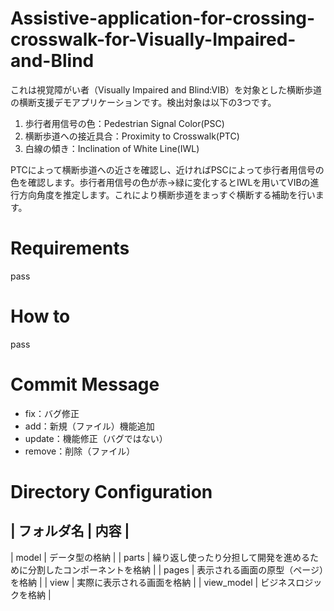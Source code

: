 # Assistive-application-for-crossing-crosswalk-for-Visually-Impaired-and-Blind
これは視覚障がい者（Visually Impaired and Blind:VIB）を対象とした横断歩道の横断支援デモアプリケーションです。検出対象は以下の3つです。
1. 歩行者用信号の色：Pedestrian Signal Color(PSC)
2. 横断歩道への接近具合：Proximity to Crosswalk(PTC)
3. 白線の傾き：Inclination of White Line(IWL)

PTCによって横断歩道への近さを確認し、近ければPSCによって歩行者用信号の色を確認します。歩行者用信号の色が赤→緑に変化するとIWLを用いてVIBの進行方向角度を推定します。これにより横断歩道をまっすぐ横断する補助を行います。

# Requirements
pass

# How to
pass

# Commit Message
- fix：バグ修正
- add：新規（ファイル）機能追加
- update：機能修正（バグではない）
- remove：削除（ファイル）

# Directory Configuration
| フォルダ名 | 内容 |
---------------------
| model | データ型の格納 |
| parts | 繰り返し使ったり分担して開発を進めるために分割したコンポーネントを格納 |
| pages | 表示される画面の原型（ページ）を格納 |
| view | 実際に表示される画面を格納 |
| view_model | ビジネスロジックを格納 |
